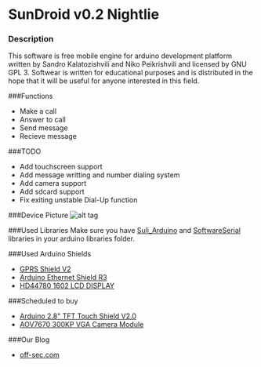 # SunDroid v0.2 Nightlie
### Description
This software is free mobile engine for arduino development platform written by Sandro Kalatozishvili and Niko Peikrishvili and licensed by GNU GPL 3. Softwear is written for educational purposes and is distributed in the hope that it will be useful for anyone interested in this field.

###Functions
- Make a call
- Answer to call
- Send message
- Recieve message

###TODO
- Add touchscreen support
- Add message writting and number dialing system
- Add camera support
- Add sdcard support
- Fix exiting unstable Dial-Up function

###Device Picture
![alt tag](http://off-sec.com/ftp/sundroid.jpg)

###Used Libraries
Make sure you have [Suli_Arduino](https://github.com/Seeed-Studio/Suli) and [SoftwareSerial](https://github.com/arduino/Arduino/tree/master/libraries/SoftwareSerial) libraries in your arduino libraries folder.

###Used Arduino Shields
- [GPRS Shield V2](http://www.amazon.com/Seeedstudio-Arduino-GPRS-Shield-V2-0/dp/B00BOZ8K6Q/ref=sr_1_1?ie=UTF8&qid=1423689140&sr=8-1)
- [Arduino Ethernet Shield R3](http://www.amazon.com/Arduino-Rev3-Ethernet-Shield-R3/dp/B006UT97FE/ref=sr_1_1?ie=UTF8&qid=1423689194&sr=8-1)
- [HD44780 1602 LCD DISPLAY](http://www.amazon.com/HD44780-DISPLAY-MODULE-Backlight-Arduino/dp/B00FHSPES8/ref=sr_1_2?ie=UTF8&qid=1423689278&sr=8-2)

###Scheduled to buy
- [Arduino 2.8" TFT Touch Shield V2.0](http://www.amazon.com/Arduino-2-8-Touch-Shield-V2-0/dp/B00BOZBY7I/ref=sr_1_2?ie=UTF8&qid=1423599070&sr=8-2)
- [AOV7670 300KP VGA Camera Module](http://www.amazon.com/Huhushop-TM-OV7670-Camera-Arduino/dp/B00GASB45G/ref=sr_1_1?ie=UTF8&qid=1423689539&sr=8-1)

###Our Blog
- [off-sec.com](http://off-sec.com)
